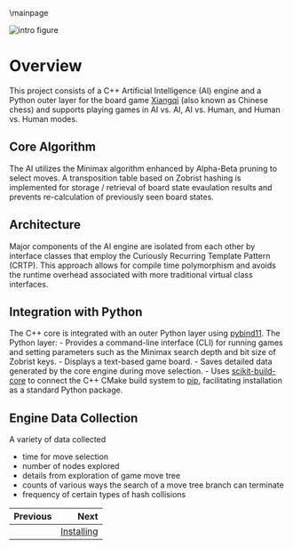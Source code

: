 \mainpage

![intro figure](../resources/headline_image.png)


# Overview

This project consists of a C++ Artificial Intelligence (AI) engine and a Python outer layer for the board game [Xiangqi](https://en.wikipedia.org/wiki/Xiangqi) (also known as Chinese chess) and supports playing games in AI vs. AI, AI vs. Human, and Human vs. Human modes.


## Core Algorithm

The AI utilizes the Minimax algorithm enhanced by Alpha-Beta pruning to select moves. A transposition table based on Zobrist hashing is implemented for storage / retrieval of board state evaulation results and prevents re-calculation of previously seen board states.


## Architecture

Major components of the AI engine are isolated from each other by interface classes that employ the Curiously Recurring Template Pattern (CRTP). This approach allows for compile time polymorphism and avoids the runtime overhead associated with more traditional virtual class interfaces.


## Integration with Python

The C++ core is integrated with an outer Python layer using [pybind11](https://github.com/pybind/pybind11). The Python layer:
    - Provides a command-line interface (CLI) for running games and setting parameters such as the Minimax search depth and bit size of Zobrist keys.
    - Displays a text-based game board.
    - Saves detailed data generated by the core engine during move selection.
    - Uses [scikit-build-core](https://github.com/scikit-build/scikit-build-core) to connect the C++ CMake build system to [pip](https://pip.pypa.io/en/stable/), facilitating installation as a standard Python package.


## Engine Data Collection

A variety of data collected 

- time for move selection
- number of nodes explored
- details from exploration of game move tree
- counts of various ways the search of a move tree branch can terminate
- frequency of certain types of hash collisions


<div class="section_buttons">
 
| Previous          |                              Next |
|:------------------|----------------------------------:|
|                   | [Installing](02_installing.md) |
 
</div>
